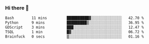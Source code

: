 ### Hi there 👋

<!--
**gustavkrist/gustavkrist** is a ✨ _special_ ✨ repository because its `README.md` (this file) appears on your GitHub profile.

Here are some ideas to get you started:

- 🔭 I’m currently working on ...
- 🌱 I’m currently learning ...
- 👯 I’m looking to collaborate on ...
- 🤔 I’m looking for help with ...
- 💬 Ask me about ...
- 📫 How to reach me: ...
- 😄 Pronouns: ...
- ⚡ Fun fact: ...
-->

<!--START_SECTION:waka-->

```txt
Bash        11 mins         ██████████▓░░░░░░░░░░░░░░   42.70 %
Python      9 mins          █████████▒░░░░░░░░░░░░░░░   36.95 %
GDScript    3 mins          ███░░░░░░░░░░░░░░░░░░░░░░   12.47 %
TSQL        1 min           █▓░░░░░░░░░░░░░░░░░░░░░░░   06.72 %
Brainfuck   0 secs          ▒░░░░░░░░░░░░░░░░░░░░░░░░   01.16 %
```

<!--END_SECTION:waka-->
